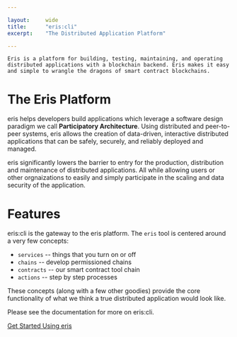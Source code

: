 ```yaml
---

layout:     wide
title:      "eris:cli"
excerpt:    "The Distributed Application Platform"

---
```


```
Eris is a platform for building, testing, maintaining, and operating distributed applications with a blockchain backend. Eris makes it easy and simple to wrangle the dragons of smart contract blockchains.
```

# The Eris Platform

eris helps developers build applications which leverage a software design paradigm we call **Participatory Architecture**. Using distributed and peer-to-peer systems, eris allows the creation of data-driven, interactive distributed applications that can be safely, securely, and reliably deployed and managed.

eris significantly lowers the barrier to entry for the production, distribution and maintenance of distributed applications. All while allowing users or other orgnaizations to easily and simply participate in the scaling and data security of the application.

# Features

eris:cli is the gateway to the eris platform. The `eris` tool is centered around a very few concepts:

* `services` -- things that you turn on or off
* `chains` -- develop permissioned chains
* `contracts` -- our smart contract tool chain
* `actions` -- step by step processes

These concepts (along with a few other goodies) provide the core functionality of what we think a true distributed application would look like.

Please see the documentation for more on eris:cli.

<a class="action-big" href="https://docs.erisindustries.com/tutorials/getting-started/">Get Started Using eris</a>
